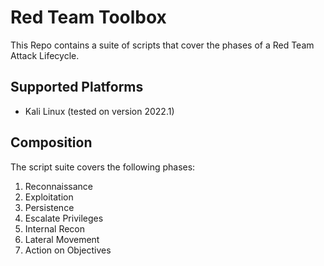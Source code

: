 # Red Team Toolbox

This Repo contains a suite of scripts that cover the phases of a Red Team Attack Lifecycle. 

## Supported Platforms

- Kali Linux (tested on version 2022.1)

## Composition

The script suite covers the following phases:

1. Reconnaissance
1. Exploitation
1. Persistence
1. Escalate Privileges
1. Internal Recon
1. Lateral Movement
1. Action on Objectives
